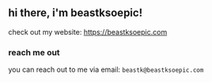 ## hi there, i'm beastksoepic!

check out my website: https://beastksoepic.com

### reach me out

you can reach out to me via email: `beastk@beastksoepic.com`
